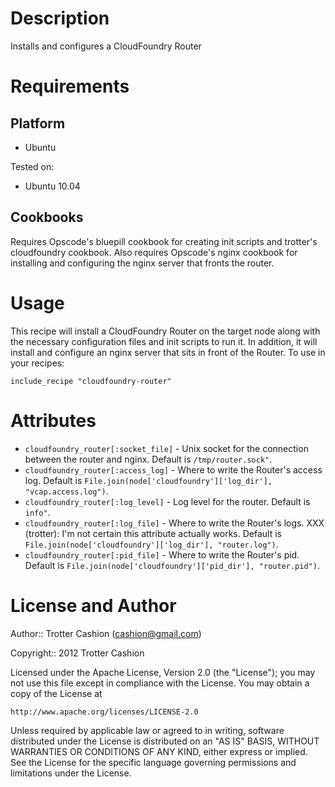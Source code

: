 Description
===========

Installs and configures a CloudFoundry Router

Requirements
============

Platform
--------

* Ubuntu

Tested on:

* Ubuntu 10.04

Cookbooks
---------

Requires Opscode's bluepill cookbook for creating init scripts and
trotter's cloudfoundry cookbook. Also requires Opscode's nginx
cookbook for installing and configuring the nginx server that fronts the
router.

Usage
=====

This recipe will install a CloudFoundry Router on the target node along
with the necessary configuration files and init scripts to run it. In
addition, it will install and configure an nginx server that sits in
front of the Router. To use in your recipes:

    include_recipe "cloudfoundry-router"

Attributes
==========

* `cloudfoundry_router[:socket_file]` - Unix socket for the connection between the router and nginx. Default is `/tmp/router.sock"`.
* `cloudfoundry_router[:access_log]` - Where to write the Router's access log. Default is `File.join(node['cloudfoundry']['log_dir'], "vcap.access.log")`.
* `cloudfoundry_router[:log_level]` - Log level for the router. Default is `info"`.
* `cloudfoundry_router[:log_file]` - Where to write the Router's logs. XXX (trotter): I'm not certain this attribute actually works. Default is `File.join(node['cloudfoundry']['log_dir'], "router.log")`.
* `cloudfoundry_router[:pid_file]` - Where to write the Router's pid. Default is `File.join(node['cloudfoundry']['pid_dir'], "router.pid")`.

License and Author
==================

Author:: Trotter Cashion (<cashion@gmail.com>)

Copyright:: 2012 Trotter Cashion

Licensed under the Apache License, Version 2.0 (the "License");
you may not use this file except in compliance with the License.
You may obtain a copy of the License at

    http://www.apache.org/licenses/LICENSE-2.0

Unless required by applicable law or agreed to in writing, software
distributed under the License is distributed on an "AS IS" BASIS,
WITHOUT WARRANTIES OR CONDITIONS OF ANY KIND, either express or implied.
See the License for the specific language governing permissions and
limitations under the License.
